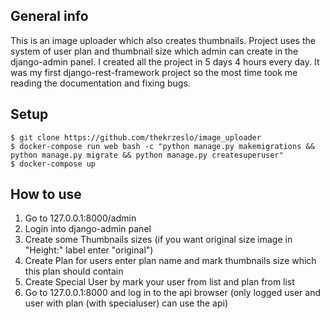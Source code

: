 ## General info
This is an image uploader which also creates thumbnails.
Project uses the system of user plan and thumbnail size which admin can create in the django-admin panel.
I created all the project in 5 days 4 hours every day.
It was my first django-rest-framework project so the most time took me reading the documentation and fixing bugs.

## Setup

```
$ git clone https://github.com/thekrzeslo/image_uploader
$ docker-compose run web bash -c "python manage.py makemigrations && python manage.py migrate && python manage.py createsuperuser"
$ docker-compose up
```

## How to use

1. Go to 127.0.0.1:8000/admin
2. Login into django-admin panel
3. Create some Thumbnails sizes (if you want original size image in "Height:" label enter "original")
4. Create Plan for users enter plan name and mark thumbnails size which this plan should contain
5. Create Special User by mark your user from list and plan from list
6. Go to 127.0.0.1:8000 and log in to the api browser (only logged user and user with plan (with specialuser) can use the api)